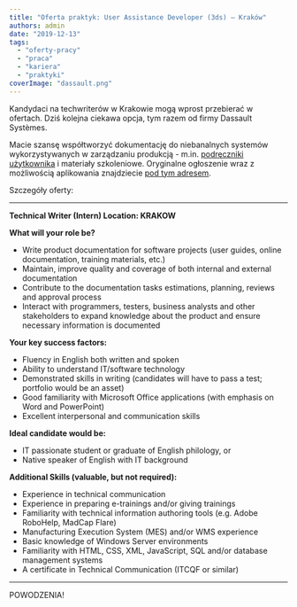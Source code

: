 ```yaml
---
title: "Oferta praktyk: User Assistance Developer (3ds) – Kraków"
authors: admin
date: "2019-12-13"
tags:
  - "oferty-pracy"
  - "praca"
  - "kariera"
  - "praktyki"
coverImage: "dassault.png"
---
```


Kandydaci na techwriterów w Krakowie mogą wprost przebierać w ofertach. Dziś
kolejna ciekawa opcja, tym razem od firmy Dassault Systèmes.

<!--truncate-->

Macie szansę współtworzyć dokumentację do niebanalnych systemów wykorzystywanych
w zarządzaniu produkcją - m.in.
[podręczniki użytkownika](http://techwriter.pl/instrukcje-obslugi-i-podreczniki-uzytkownika/)
i materiały szkoleniowe. Oryginalne ogłoszenie wraz z możliwością aplikowania
znajdziecie
[pod tym adresem](https://careers.3ds.com/jobs/user-assistance-developer-intern-513045).

Szczegóły oferty:

---

**Technical Writer (Intern) Location: KRAKOW**

**What will your role be?**

- Write product documentation for software projects (user guides, online
  documentation, training materials, etc.)
- Maintain, improve quality and coverage of both internal and external
  documentation
- Contribute to the documentation tasks estimations, planning, reviews and
  approval process
- Interact with programmers, testers, business analysts and other stakeholders
  to expand knowledge about the product and ensure necessary information is
  documented

**Your key success factors:**

- Fluency in English both written and spoken
- Ability to understand IT/software technology
- Demonstrated skills in writing (candidates will have to pass a test; portfolio
  would be an asset)
- Good familiarity with Microsoft Office applications (with emphasis on Word and
  PowerPoint)
- Excellent interpersonal and communication skills

**Ideal candidate would be:**

- IT passionate student or graduate of English philology, or
- Native speaker of English with IT background

**Additional Skills (valuable, but not required):**

- Experience in technical communication
- Experience in preparing e-trainings and/or giving trainings
- Familiarity with technical information authoring tools (e.g. Adobe RoboHelp,
  MadCap Flare)
- Manufacturing Execution System (MES) and/or WMS experience
- Basic knowledge of Windows Server environments
- Familiarity with HTML, CSS, XML, JavaScript, SQL and/or database management
  systems
- A certificate in Technical Communication (ITCQF or similar)

---

POWODZENIA!
